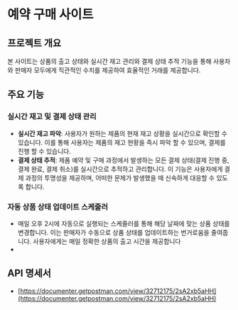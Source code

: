 #  예약 구매 사이트

## 프로젝트 개요
본 사이트는 상품의 출고 상태와 실시간 재고 관리와 결제 상태 추적 기능을 통해 사용자와 판매자 모두에게 직관적인 수치를 제공하여 효율적인 거래를 제공합니다.

## 주요 기능

### 실시간 재고 및 결제 상태 관리
- **실시간 재고 파악**: 사용자가 원하는 제품의 현재 재고 상황을 실시간으로 확인할 수 있습니다. 이를 통해 사용자는 제품의 재고 현황을 즉시 파악 할 수 있으며, 결제를 진행 할 수 있습니다.
- **결제 상태 추적**: 제품 예약 및 구매 과정에서 발생하는 모든 결제 상태(결제 진행 중, 결제 완료, 결제 취소)를 실시간으로 추적하고 관리합니다. 이 기능은 사용자에게 결제 과정의 투명성을 제공하며, 어떠한 문제가 발생했을 때 신속하게 대응할 수 있도록 합니다.

### 자동 상품 상태 업데이트 스케줄러
- 매일 오후 2시에 자동으로 실행되는 스케줄러를 통해 해당 날짜에 맞는 상품 상태를 변경합니다. 이는 판매자가 수동으로 상품 상태를 업데이트하는 번거로움을 줄여줍니다. 사용자에게는 매일 정확한 상품의 출고 시간을 제공합니다
- 
## API 명세서
- [https://documenter.getpostman.com/view/32712175/2sA2xb5aHH](https://documenter.getpostman.com/view/32712175/2sA2xb5aHH)



